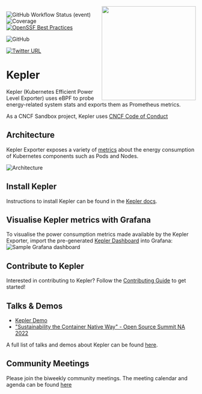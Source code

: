 <img align="right" width="250px" src="https://user-images.githubusercontent.com/17484350/138557170-d8079b94-a517-4366-ade8-8d473e3f3f1d.jpg">

![GitHub Workflow Status (event)](https://img.shields.io/github/actions/workflow/status/sustainable-computing-io/kepler/unit_test.yml?branch=main&label=CI)
![Coverage](https://img.shields.io/badge/Coverage-41.8%25-yellow)
[![OpenSSF Best Practices](https://bestpractices.coreinfrastructure.org/projects/7391/badge)](https://bestpractices.coreinfrastructure.org/projects/7391)
<!--
[![GoDoc](https://godoc.org/github.com/kubernetes/kube-state-metrics?status.svg)](https://godoc.org/github.com/kubernetes/kube-state-metrics)
-->

![GitHub](https://img.shields.io/github/license/sustainable-computing-io/kepler)

[![Twitter URL](https://img.shields.io/twitter/url/https/twitter.com/KeplerProject.svg?style=social&label=Follow%20%40KeplerProject)](https://twitter.com/KeplerProject)

# Kepler
Kepler (Kubernetes Efficient Power Level Exporter) uses eBPF to probe energy-related system stats and exports them as Prometheus metrics.

As a CNCF Sandbox project, Kepler uses [CNCF Code of Conduct](https://github.com/cncf/foundation/blob/main/code-of-conduct.md)
## Architecture
Kepler Exporter exposes a variety of [metrics](https://sustainable-computing.io/design/metrics/) about the energy consumption of Kubernetes components such as Pods and Nodes. 

![Architecture](doc/kepler-arch.png)

## Install Kepler
Instructions to install Kepler can be found in the [Kepler docs](https://sustainable-computing.io/installation/kepler/).

## Visualise Kepler metrics with Grafana
To visualise the power consumption metrics made available by the Kepler Exporter, import the pre-generated [Kepler Dashboard](grafana-dashboards/Kepler-Exporter.json) into Grafana:
 ![Sample Grafana dashboard](doc/dashboard.png)

## Contribute to Kepler
Interested in contributing to Kepler? Follow the [Contributing Guide](CONTRIBUTING.md) to get started!

## Talks & Demos
- [Kepler Demo](https://www.youtube.com/watch?v=P5weULiBl60)
- ["Sustainability the Container Native Way" - Open Source Summit NA 2022](doc/OSS-NA22.pdf)

A full list of talks and demos about Kepler can be found [here](https://github.com/sustainable-computing-io/kepler-doc/tree/main/demos).

## Community Meetings
Please join the biweekly community meetings. The meeting calendar and agenda can be found [here](https://github.com/sustainable-computing-io/community/blob/main/community-event.md)

